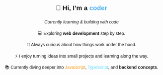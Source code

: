 <div align="center" style="font-family: Arial, sans-serif; line-height: 1.6;">

  <h2>👋 Hi, I’m a <span style="color:#4cafef;"> coder</span></h2>
  <p><em> Currently learning & building with code</em></p>

  <p>💻 Exploring <strong>web development</strong> step by step.</p>
  <p>🌱 Always curious about how things work under the hood.</p>
  <p>⚡ I enjoy turning ideas into small projects and learning along the way.</p>
  <p>📚 Currently diving deeper into <span style="color:#f39c12;">JavaScript</span>, 
     <span style="color:#61dbfb;">TypeScript</span>, and <strong>backend concepts</strong>.</p>

</div>

